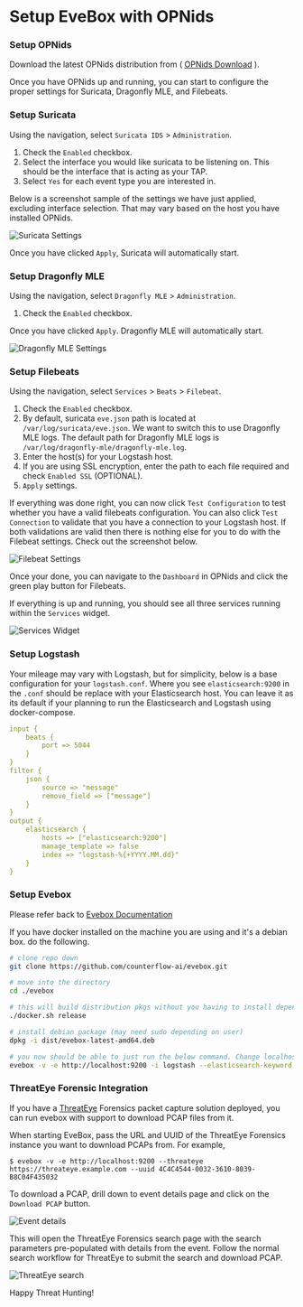 # Setup EveBox with OPNids

### Setup OPNids

Download the latest OPNids distribution from ( [OPNids Download](https://www.opnids.io/download) ).

Once you have OPNids up and running, you can start to configure the proper settings for Suricata, Dragonfly MLE, and Filebeats.

### Setup Suricata

Using the navigation, select `Suricata IDS` > `Administration`.

1. Check the `Enabled` checkbox.
2. Select the interface you would like suricata to be listening on. This should be the interface that is acting as your TAP.
3. Select `Yes` for each event type you are interested in.

Below is a screenshot sample of the settings we have just applied, excluding interface selection. That may vary based on the host you have installed OPNids.

![Suricata Settings](doc/suricata_settings.png)

Once you have clicked `Apply`, Suricata will automatically start.

### Setup Dragonfly MLE

Using the navigation, select `Dragonfly MLE` > `Administration`.

1. Check the `Enabled` checkbox.

Once you have clicked `Apply`. Dragonfly MLE will automatically start.

![Dragonfly MLE Settings](doc/dragonfly_mle_settings.png)

### Setup Filebeats

Using the navigation, select `Services` > `Beats` > `Filebeat`.

1. Check the `Enabled` checkbox.
2. By default, suricata `eve.json` path is located at `/var/log/suricata/eve.json`. We want to switch this to use Dragonfly MLE logs. The default path for Dragonfly MLE logs is `/var/log/dragonfly-mle/dragonfly-mle.log`.
3. Enter the host(s) for your Logstash host.
4. If you are using SSL encryption, enter the path to each file required and check `Enabled SSL` (OPTIONAL).
5. `Apply` settings.

If everything was done right, you can now click `Test Configuration` to test whether you have a valid filebeats configuration. You can also click `Test Connection` to validate that you have a connection to your Logstash host. If both validations are valid then there is nothing else for you to do with the Filebeat settings. Check out the screenshot below.

![Filebeat Settings](doc/filebeat_settings.png)

Once your done, you can navigate to the `Dashboard` in OPNids and click the green play button for Filebeats.

If everything is up and running, you should see all three services running within the `Services` widget.

![Services Widget](doc/services_running.png)

### Setup Logstash

Your mileage may vary with Logstash, but for simplicity, below is a base configuration for your `logstash.conf`. Where you see `elasticsearch:9200` in the `.conf` should be replace with your Elasticsearch host. You can leave it as its default if your planning to run the Elasticsearch and Logstash using docker-compose.

```yaml
input {
    beats {
        port => 5044
    }
}
filter {
    json {
        source => "message"
        remove_field => ["message"]
    }
}
output {
    elasticsearch {
        hosts => ["elasticsearch:9200"]
        manage_template => false
        index => "logstash-%{+YYYY.MM.dd}"
    }
}
```

### Setup Evebox

Please refer back to [Evebox Documentation](https://github.com/counterflow-ai/evebox/blob/master/README.md)

If you have docker installed on the machine you are using and it's a debian box. do the following.



```sh
# clone repo down
git clone https://github.com/counterflow-ai/evebox.git

# move into the directory
cd ./evebox

# this will build distribution pkgs without you having to install dependencies
./docker.sh release

# install debian package (may need sudo depending on user)
dpkg -i dist/evebox-latest-amd64.deb

# you now should be able to just run the below command. Change localhost to the IP of where your elasticsearch host is
evebox -v -e http://localhost:9200 -i logstash --elasticsearch-keyword keyword
```

### ThreatEye Forensic Integration
If you have a [ThreatEye](https://threateye.io/) Forensics packet capture solution deployed, you can run evebox with support to download PCAP files from it.

When starting EveBox, pass the URL and UUID of the ThreatEye Forensics instance you want to download PCAPs from. For example,

```
$ evebox -v -e http://localhost:9200 --threateye https://threateye.example.com --uuid 4C4C4544-0032-3610-8039-B8C04F435032
```

To download a PCAP, drill down to event details page and click on the `Download PCAP` button. 

![Event details](doc/evebox-download_pcap.png)

This will open the ThreatEye Forensics search page with the search parameters pre-populated with details from the event. Follow the normal search workflow for ThreatEye to submit the search and download PCAP.

![ThreatEye search](doc/threateye-search.png)


Happy Threat Hunting!



